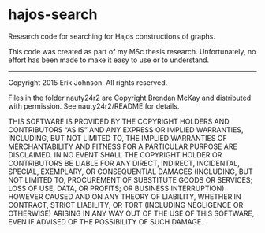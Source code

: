 # hajos-search

Research code for searching for Hajos constructions of graphs. 

This code was created as part of my MSc thesis research.  Unfortunately, no effort has been
made to make it easy to use or to understand. 

-------------------------------------------------------------------------------

Copyright 2015 Erik Johnson.  All rights reserved.

Files in the folder nauty24r2 are Copyright Brendan McKay and distributed
with permission.  See nauty24r2/README for details.

THIS SOFTWARE IS PROVIDED BY THE COPYRIGHT HOLDERS AND CONTRIBUTORS “AS IS” AND ANY EXPRESS OR IMPLIED WARRANTIES, INCLUDING, BUT NOT LIMITED TO, THE IMPLIED WARRANTIES OF MERCHANTABILITY AND FITNESS FOR A PARTICULAR PURPOSE ARE DISCLAIMED. IN NO EVENT SHALL THE COPYRIGHT HOLDER OR CONTRIBUTORS BE LIABLE FOR ANY DIRECT, INDIRECT, INCIDENTAL, SPECIAL, EXEMPLARY, OR CONSEQUENTIAL DAMAGES (INCLUDING, BUT NOT LIMITED TO, PROCUREMENT OF SUBSTITUTE GOODS OR SERVICES; LOSS OF USE, DATA, OR PROFITS; OR BUSINESS INTERRUPTION) HOWEVER CAUSED AND ON ANY THEORY OF LIABILITY, WHETHER IN CONTRACT, STRICT LIABILITY, OR TORT (INCLUDING NEGLIGENCE OR OTHERWISE) ARISING IN ANY WAY OUT OF THE USE OF THIS SOFTWARE, EVEN IF ADVISED OF THE POSSIBILITY OF SUCH DAMAGE.